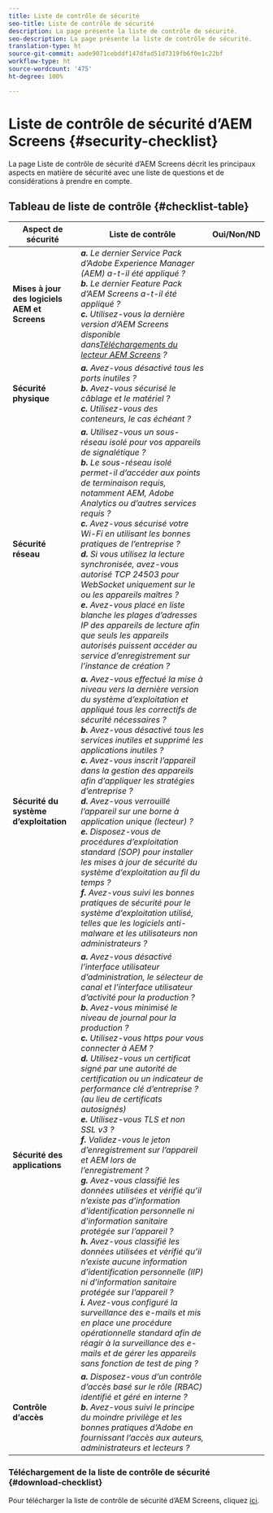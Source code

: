 ```yaml
---
title: Liste de contrôle de sécurité
seo-title: Liste de contrôle de sécurité
description: La page présente la liste de contrôle de sécurité.
seo-description: La page présente la liste de contrôle de sécurité.
translation-type: ht
source-git-commit: aade9071cebddf147dfad51d7319fb6f0e1c22bf
workflow-type: ht
source-wordcount: '475'
ht-degree: 100%

---
```



# Liste de contrôle de sécurité d’AEM Screens {#security-checklist}

La page Liste de contrôle de sécurité d’AEM Screens décrit les principaux aspects en matière de sécurité avec une liste de questions et de considérations à prendre en compte.

## Tableau de liste de contrôle {#checklist-table}

| **Aspect de sécurité** | **Liste de contrôle** | **Oui/Non/ND** |
|---|---|---|
| **Mises à jour des logiciels AEM et Screens** | ***a.*** *Le dernier Service Pack d’Adobe Experience Manager (AEM) a-t-il été appliqué ?* <br>***b.*** *Le dernier Feature Pack d’AEM Screens a-t-il été appliqué ?*<br>***c.*** *Utilisez-vous la dernière version d’AEM Screens disponible dans[Téléchargements du lecteur AEM Screens](https://download.macromedia.com/screens/) ?* |
| **Sécurité physique** | ***a.*** *Avez-vous désactivé tous les ports inutiles ?* <br>***b.*** *Avez-vous sécurisé le câblage et le matériel ?*<br>***c.*** *Utilisez-vous des conteneurs, le cas échéant ?* |
| **Sécurité réseau** | ***a.*** *Utilisez-vous un sous-réseau isolé pour vos appareils de signalétique ?* <br>***b.*** *Le sous-réseau isolé permet-il d’accéder aux points de terminaison requis, notamment AEM, Adobe Analytics ou d’autres services requis ?*<br>***c.*** *Avez-vous sécurisé votre Wi-Fi en utilisant les bonnes pratiques de l’entreprise ?* <br>***d.*** *Si vous utilisez la lecture synchronisée, avez-vous autorisé TCP 24503 pour WebSocket uniquement sur le ou les appareils maîtres ?*<br>***e.*** *Avez-vous placé en liste blanche les plages d’adresses IP des appareils de lecture afin que seuls les appareils autorisés puissent accéder au service d’enregistrement sur l’instance de création ?* |
| **Sécurité du système d’exploitation** | ***a.*** *Avez-vous effectué la mise à niveau vers la dernière version du système d’exploitation et appliqué tous les correctifs de sécurité nécessaires ?* <br>***b.*** *Avez-vous désactivé tous les services inutiles et supprimé les applications inutiles ?*<br>***c.*** *Avez-vous inscrit l’appareil dans la gestion des appareils afin d’appliquer les stratégies d’entreprise ?* <br>***d.*** *Avez-vous verrouillé l’appareil sur une borne à application unique (lecteur) ?*<br>***e.*** *Disposez-vous de procédures d’exploitation standard (SOP) pour installer les mises à jour de sécurité du système d’exploitation au fil du temps ?*<br>***f.*** *Avez-vous suivi les bonnes pratiques de sécurité pour le système d’exploitation utilisé, telles que les logiciels anti-malware et les utilisateurs non administrateurs ?* |
| **Sécurité des applications** | ***a.*** *Avez-vous désactivé l’interface utilisateur d’administration, le sélecteur de canal et l’interface utilisateur d’activité pour la production ?* <br>***b.*** *Avez-vous minimisé le niveau de journal pour la production ?*<br>***c.*** *Utilisez-vous https pour vous connecter à AEM ?* <br>***d.*** *Utilisez-vous un certificat signé par une autorité de certification ou un indicateur de performance clé d’entreprise ? (au lieu de certificats autosignés)*<br>***e.*** *Utilisez-vous TLS et non SSL v3 ?*<br>***f.*** *Validez-vous le jeton d’enregistrement sur l’appareil et AEM lors de l’enregistrement ?*<br> ***g.*** *Avez-vous classifié les données utilisées et vérifié qu’il n’existe pas d’information d’identification personnelle ni d’information sanitaire protégée sur l’appareil ?*<br> ***h.*** *Avez-vous classifié les données utilisées et vérifié qu’il n’existe aucune information d’identification personnelle (IIP) ni d’information sanitaire protégée sur l’appareil ?*<br> ***i.*** *Avez-vous configuré la surveillance des e-mails et mis en place une procédure opérationnelle standard afin de réagir à la surveillance des e-mails et de gérer les appareils sans fonction de test de ping ?* |
| **Contrôle d’accès** | ***a.*** *Disposez-vous d’un contrôle d’accès basé sur le rôle (RBAC) identifié et géré en interne ?* <br>***b.*** *Avez-vous suivi le principe du moindre privilège et les bonnes pratiques d’Adobe en fournissant l’accès aux auteurs, administrateurs et lecteurs ?* |

### Téléchargement de la liste de contrôle de sécurité {#download-checklist}

Pour télécharger la liste de contrôle de sécurité d’AEM Screens, cliquez [ici](/help/user-guide/assets/Screens-Security-Checklist.pdf).



